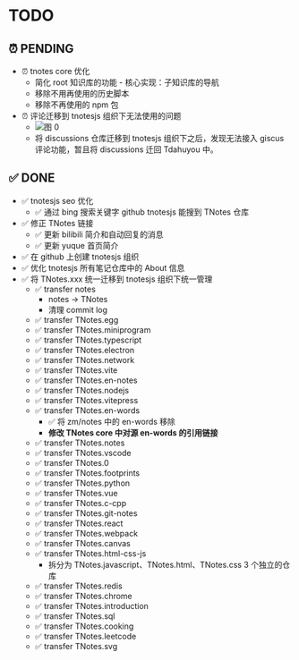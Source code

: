 # TODO

## ⏰ PENDING

- ⏰ tnotes core 优化
  - 简化 root 知识库的功能 - 核心实现：子知识库的导航
  - 移除不用再使用的历史脚本
  - 移除不再使用的 npm 包
- ⏰ 评论迁移到 tnotesjs 组织下无法使用的问题
  - ![图 0](https://cdn.jsdelivr.net/gh/tnotesjs/imgs@main/2025-09-06-21-48-54.png)
  - 将 discussions 仓库迁移到 tnotesjs 组织下之后，发现无法接入 giscus 评论功能，暂且将 discussions 迁回 Tdahuyou 中。

## ✅ DONE

- ✅ tnotesjs seo 优化
  - ✅ 通过 bing 搜索关键字 github tnotesjs 能搜到 TNotes 仓库
- ✅ 修正 TNotes 链接
  - ✅ 更新 bilibili 简介和自动回复的消息
  - ✅ 更新 yuque 首页简介
- ✅ 在 github 上创建 tnotesjs 组织
- ✅ 优化 tnotesjs 所有笔记仓库中的 About 信息
- ✅ 将 TNotes.xxx 统一迁移到 tnotesjs 组织下统一管理
  - ✅ transfer notes
    - notes -> TNotes
    - 清理 commit log
  - ✅ transfer TNotes.egg
  - ✅ transfer TNotes.miniprogram
  - ✅ transfer TNotes.typescript
  - ✅ transfer TNotes.electron
  - ✅ transfer TNotes.network
  - ✅ transfer TNotes.vite
  - ✅ transfer TNotes.en-notes
  - ✅ transfer TNotes.nodejs
  - ✅ transfer TNotes.vitepress
  - ✅ transfer TNotes.en-words
    - ✅ 将 zm/notes 中的 en-words 移除
    - **修改 TNotes core 中对源 en-words 的引用链接**
  - ✅ transfer TNotes.notes
  - ✅ transfer TNotes.vscode
  - ✅ transfer TNotes.0
  - ✅ transfer TNotes.footprints
  - ✅ transfer TNotes.python
  - ✅ transfer TNotes.vue
  - ✅ transfer TNotes.c-cpp
  - ✅ transfer TNotes.git-notes
  - ✅ transfer TNotes.react
  - ✅ transfer TNotes.webpack
  - ✅ transfer TNotes.canvas
  - ✅ transfer TNotes.html-css-js
    - 拆分为 TNotes.javascript、TNotes.html、TNotes.css 3 个独立的仓库
  - ✅ transfer TNotes.redis
  - ✅ transfer TNotes.chrome
  - ✅ transfer TNotes.introduction
  - ✅ transfer TNotes.sql
  - ✅ transfer TNotes.cooking
  - ✅ transfer TNotes.leetcode
  - ✅ transfer TNotes.svg
